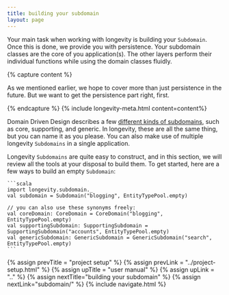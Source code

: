 ```yaml
---
title: building your subdomain
layout: page
---
```


Your main task when working with longevity is building your
`Subdomain`. Once this is done, we provide you with persistence. Your
subdomain classes are the core of you application(s). The other
layers perform their individual functions while using the domain
classes fluidly.

{% capture content %}

As we mentioned earlier, we hope to cover more than just persistence
in the future. But we want to get the persistence part right, first.

{% endcapture %}
{% include longevity-meta.html content=content%}

Domain Driven Design describes a few [different kinds of
subdomains](http://blog.jonathanoliver.com/ddd-strategic-design-core-supporting-and-generic-subdomains/),
such as core, supporting, and generic. In longevity, these are all
the same thing, but you can name it as you please. You can also make
use of multiple longevity `Subdomains` in a single application.

Longevity `Subdomains` are quite easy to construct, and in this
section, we will review all the tools at your disposal to build
them. To get started, here are a few ways to build an empty
`Subdomain`:

    ```scala
    import longevity.subdomain._
    val subdomain = Subdomain("blogging", EntityTypePool.empty)

    // you can also use these synonyms freely:
    val coreDomain: CoreDomain = CoreDomain("blogging", EntityTypePool.empty)
    val supportingSubdomain: SupportingSubdomain = SupportingSubdomain("accounts", EntityTypePool.empty)
    val genericSubdomain: GenericSubdomain = GenericSubdomain("search", EntityTypePool.empty)
    ```

{% assign prevTitle = "project setup" %}
{% assign prevLink = "../project-setup.html" %}
{% assign upTitle = "user manual" %}
{% assign upLink = ".." %}
{% assign nextTitle="building your subdomain" %}
{% assign nextLink="subdomain/" %}
{% include navigate.html %}


